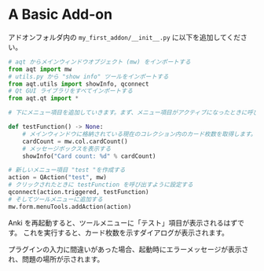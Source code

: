 # A Basic Add-on

アドオンフォルダ内の `my_first_addon/__init__.py` に以下を追加してください。

```python
# aqt からメインウィンドウオブジェクト (mw) をインポートする
from aqt import mw
# utils.py から "show info" ツールをインポートする
from aqt.utils import showInfo, qconnect
# Qt GUI ライブラリをすべてインポートする
from aqt.qt import *

# 下にメニュー項目を追加していきます。まず、メニュー項目がアクティブになったときに呼び出される関数を作成したいと思います。

def testFunction() -> None:
    # メインウィンドウに格納されている現在のコレクション内のカード枚数を取得します。
    cardCount = mw.col.cardCount()
    # メッセージボックスを表示する
    showInfo("Card count: %d" % cardCount)

# 新しいメニュー項目 "test "を作成する
action = QAction("test", mw)
# クリックされたときに testFunction を呼び出すように設定する
qconnect(action.triggered, testFunction)
# そしてツールメニューに追加する
mw.form.menuTools.addAction(action)
```

Anki を再起動すると、ツールメニューに「テスト」項目が表示されるはずです。
これを実行すると、カード枚数を示すダイアログが表示されます。

プラグインの入力に間違いがあった場合、起動時にエラーメッセージが表示され、問題の場所が示されます。 
